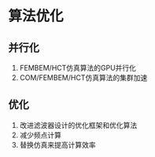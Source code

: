 # 算法优化

## 并行化

1. FEMBEM/HCT仿真算法的GPU并行化
2. COM/FEMBEM/HCT仿真算法的集群加速

## 优化

1. 改进滤波器设计的优化框架和优化算法
2. 减少频点计算
3. 替换仿真来提高计算效率
